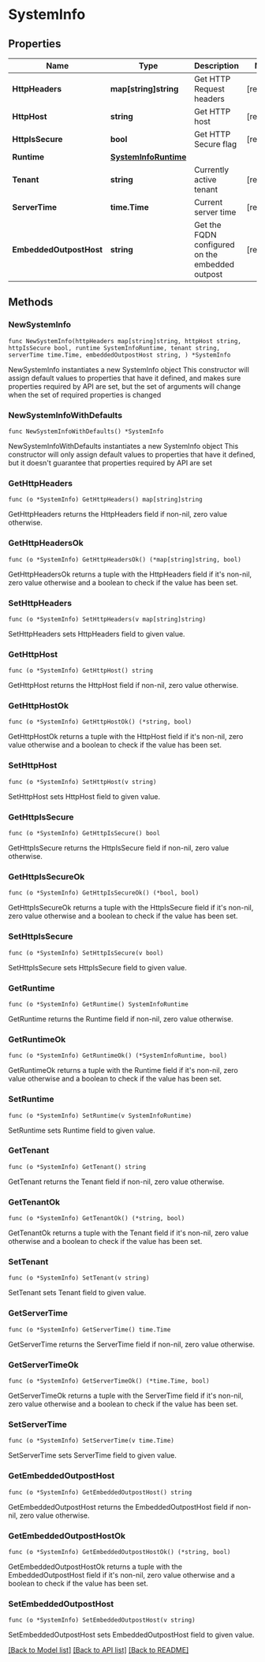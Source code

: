 # SystemInfo

## Properties

Name | Type | Description | Notes
------------ | ------------- | ------------- | -------------
**HttpHeaders** | **map[string]string** | Get HTTP Request headers | [readonly] 
**HttpHost** | **string** | Get HTTP host | [readonly] 
**HttpIsSecure** | **bool** | Get HTTP Secure flag | [readonly] 
**Runtime** | [**SystemInfoRuntime**](SystemInfoRuntime.md) |  | 
**Tenant** | **string** | Currently active tenant | [readonly] 
**ServerTime** | **time.Time** | Current server time | [readonly] 
**EmbeddedOutpostHost** | **string** | Get the FQDN configured on the embedded outpost | [readonly] 

## Methods

### NewSystemInfo

`func NewSystemInfo(httpHeaders map[string]string, httpHost string, httpIsSecure bool, runtime SystemInfoRuntime, tenant string, serverTime time.Time, embeddedOutpostHost string, ) *SystemInfo`

NewSystemInfo instantiates a new SystemInfo object
This constructor will assign default values to properties that have it defined,
and makes sure properties required by API are set, but the set of arguments
will change when the set of required properties is changed

### NewSystemInfoWithDefaults

`func NewSystemInfoWithDefaults() *SystemInfo`

NewSystemInfoWithDefaults instantiates a new SystemInfo object
This constructor will only assign default values to properties that have it defined,
but it doesn't guarantee that properties required by API are set

### GetHttpHeaders

`func (o *SystemInfo) GetHttpHeaders() map[string]string`

GetHttpHeaders returns the HttpHeaders field if non-nil, zero value otherwise.

### GetHttpHeadersOk

`func (o *SystemInfo) GetHttpHeadersOk() (*map[string]string, bool)`

GetHttpHeadersOk returns a tuple with the HttpHeaders field if it's non-nil, zero value otherwise
and a boolean to check if the value has been set.

### SetHttpHeaders

`func (o *SystemInfo) SetHttpHeaders(v map[string]string)`

SetHttpHeaders sets HttpHeaders field to given value.


### GetHttpHost

`func (o *SystemInfo) GetHttpHost() string`

GetHttpHost returns the HttpHost field if non-nil, zero value otherwise.

### GetHttpHostOk

`func (o *SystemInfo) GetHttpHostOk() (*string, bool)`

GetHttpHostOk returns a tuple with the HttpHost field if it's non-nil, zero value otherwise
and a boolean to check if the value has been set.

### SetHttpHost

`func (o *SystemInfo) SetHttpHost(v string)`

SetHttpHost sets HttpHost field to given value.


### GetHttpIsSecure

`func (o *SystemInfo) GetHttpIsSecure() bool`

GetHttpIsSecure returns the HttpIsSecure field if non-nil, zero value otherwise.

### GetHttpIsSecureOk

`func (o *SystemInfo) GetHttpIsSecureOk() (*bool, bool)`

GetHttpIsSecureOk returns a tuple with the HttpIsSecure field if it's non-nil, zero value otherwise
and a boolean to check if the value has been set.

### SetHttpIsSecure

`func (o *SystemInfo) SetHttpIsSecure(v bool)`

SetHttpIsSecure sets HttpIsSecure field to given value.


### GetRuntime

`func (o *SystemInfo) GetRuntime() SystemInfoRuntime`

GetRuntime returns the Runtime field if non-nil, zero value otherwise.

### GetRuntimeOk

`func (o *SystemInfo) GetRuntimeOk() (*SystemInfoRuntime, bool)`

GetRuntimeOk returns a tuple with the Runtime field if it's non-nil, zero value otherwise
and a boolean to check if the value has been set.

### SetRuntime

`func (o *SystemInfo) SetRuntime(v SystemInfoRuntime)`

SetRuntime sets Runtime field to given value.


### GetTenant

`func (o *SystemInfo) GetTenant() string`

GetTenant returns the Tenant field if non-nil, zero value otherwise.

### GetTenantOk

`func (o *SystemInfo) GetTenantOk() (*string, bool)`

GetTenantOk returns a tuple with the Tenant field if it's non-nil, zero value otherwise
and a boolean to check if the value has been set.

### SetTenant

`func (o *SystemInfo) SetTenant(v string)`

SetTenant sets Tenant field to given value.


### GetServerTime

`func (o *SystemInfo) GetServerTime() time.Time`

GetServerTime returns the ServerTime field if non-nil, zero value otherwise.

### GetServerTimeOk

`func (o *SystemInfo) GetServerTimeOk() (*time.Time, bool)`

GetServerTimeOk returns a tuple with the ServerTime field if it's non-nil, zero value otherwise
and a boolean to check if the value has been set.

### SetServerTime

`func (o *SystemInfo) SetServerTime(v time.Time)`

SetServerTime sets ServerTime field to given value.


### GetEmbeddedOutpostHost

`func (o *SystemInfo) GetEmbeddedOutpostHost() string`

GetEmbeddedOutpostHost returns the EmbeddedOutpostHost field if non-nil, zero value otherwise.

### GetEmbeddedOutpostHostOk

`func (o *SystemInfo) GetEmbeddedOutpostHostOk() (*string, bool)`

GetEmbeddedOutpostHostOk returns a tuple with the EmbeddedOutpostHost field if it's non-nil, zero value otherwise
and a boolean to check if the value has been set.

### SetEmbeddedOutpostHost

`func (o *SystemInfo) SetEmbeddedOutpostHost(v string)`

SetEmbeddedOutpostHost sets EmbeddedOutpostHost field to given value.



[[Back to Model list]](../README.md#documentation-for-models) [[Back to API list]](../README.md#documentation-for-api-endpoints) [[Back to README]](../README.md)


